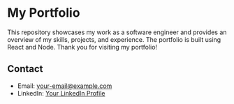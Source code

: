 # My Portfolio

This repository showcases my work as a software engineer and provides an overview of my skills, projects, and experience. The portfolio is built using React and Node.
Thank you for visiting my portfolio!

## Contact

- Email: [your-email@example.com](mailto:your-email@example.com)
- LinkedIn: [Your LinkedIn Profile](https://www.linkedin.com/in/your-profile)
